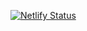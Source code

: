 
[![Netlify Status](https://api.netlify.com/api/v1/badges/231373a7-ff77-44a4-add6-2c7da16e326b/deploy-status)](https://app.netlify.com/sites/wuemeli/deploys)
